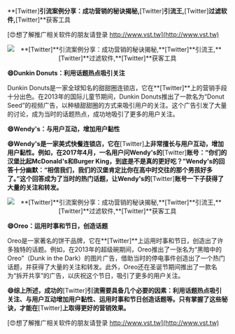 **[Twitter]**引流案例分享：成功营销的秘诀揭秘,**[Twitter]**引流王,**[Twitter]**过滤软件,**[Twitter]**获客工具

[😍想了解推广相关软件的朋友请登录 http://www.vst.tw](http://www.vst.tw)

 <center><img src="https://vst.tw/MP4/tuiguang/png/7.png" alt="**[Twitter]**引流案例分享：成功营销的秘诀揭秘,**[Twitter]**引流王,**[Twitter]**过滤软件,**[Twitter]**获客工具"></center>

**😄Dunkin Donuts：利用话题热点吸引关注**

Dunkin Donuts是一家全球知名的甜甜圈连锁店，它在**[Twitter]**上的营销手段十分出色。在2013年的国际儿童节期间，Dunkin Donuts推出了一款名为“Donut Seed”的视频广告，以种植甜甜圈的方式来吸引用户的关注。这个广告引发了大量的讨论，成为当时的话题热点，成功地吸引了更多的用户关注。

**😄Wendy's：与用户互动，增加用户黏性**

**😄Wendy's是一家美式快餐连锁店，它在**[Twitter]**上非常擅长与用户互动，增加用户黏性。例如，在2017年4月，一名用户问Wendy's的**[Twitter]**账号：“你们的汉堡比起McDonald's和Burger King，到底是不是真的更好吃？”Wendy's的回答十分幽默：“相信我们，我们的汉堡肯定比你在高中时交往的那个男孩好多了。”这个回答成为了当时的热门话题，让Wendy's的**[Twitter]**账号一下子获得了大量的关注和转发。**

 <center><img src="https://vst.tw/MP4/tuiguang/png/1.png" alt="**[Twitter]**引流案例分享：成功营销的秘诀揭秘,**[Twitter]**引流王,**[Twitter]**过滤软件,**[Twitter]**获客工具"></center>

**😄Oreo：运用时事和节日，创造话题**

Oreo是一家著名的饼干品牌，它在**[Twitter]**上运用时事和节日，创造出了许多独特的话题。例如，在2013年的超级碗期间，Oreo推出了一张名为“黑暗中的Oreo”（Dunk in the Dark）的图片广告，借助当时的停电事件创造出了一个热门话题，并获得了大量的关注和转发。此外，Oreo还在圣诞节期间推出了一款名为“拆开共享”的广告，以庆祝这个节日，吸引了更多的用户关注。

**😄综上所述，成功的**[Twitter]**引流需要具备几个必要的因素：利用话题热点吸引关注、与用户互动增加用户黏性、运用时事和节日创造话题等。只有掌握了这些秘诀，才能在**[Twitter]**上取得更好的营销效果。**

[😍想了解推广相关软件的朋友请登录 http://www.vst.tw](http://www.vst.tw)



